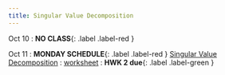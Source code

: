 ```yaml
---
title: Singular Value Decomposition
---
```


Oct 10 
: **NO CLASS**{: .label .label-red } 

Oct 11 
: **MONDAY SCHEDULE**{: .label .label-red } [Singular Value Decomposition](#) 
  : [worksheet](#) 
    : **HWK 2 due**{: .label .label-green }
